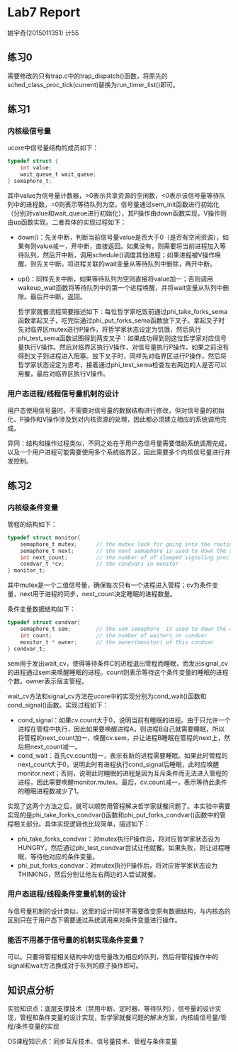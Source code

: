 # Lab7 Report

姚宇奇(2015011351)	计55

## 练习0

需要修改的只有trap.c中的trap_dispatch()函数，将原先的sched_class_proc_tick(current)替换为run_timer_list()即可。

## 练习1

### 内核级信号量

ucore中信号量结构的成员如下：

```c
typedef struct {
    int value;
    wait_queue_t wait_queue;
} semaphore_t;
```

其中value为信号量计数器，>0表示共享资源的空闲数，<0表示该信号量等待队列中的进程数，=0则表示等待队列为空。信号量通过sem_init函数进行初始化（分别对value和wait_queue进行初始化），其P操作由down函数实现，V操作则由up函数实现。二者具体的实现过程如下：

- down()：先关中断，判断当前信号量value是否大于0（是否有空闲资源），如果有则value减一，开中断，直接返回。如果没有，则需要将当前进程加入等待队列，然后开中断，调用schedule()调度其他进程；如果进程被V操作唤醒，则先关中断，将进程关联的wait变量从等待队列中删除，再开中断。

- up()：同样先关中断，如果等待队列为空则直接将value加一；否则调用wakeup_wait函数将等待队列中的第一个进程唤醒，并将wait变量从队列中删除。最后开中断，返回。

  哲学家就餐流程简要描述如下：每位哲学家吃饭前通过phi_take_forks_sema函数拿起叉子，吃完后通过phi_put_forks_sema函数放下叉子。拿起叉子时先对临界区mutex进行P操作，将哲学家状态设定为饥饿，然后执行phi_test_sema函数试图得到两支叉子：如果成功得到则这位哲学家对应信号量执行V操作。然后对临界区执行V操作，对信号量执行P操作，如果之前没有得到叉子则进程进入阻塞。放下叉子时，同样先对临界区进行P操作，然后将哲学家状态设定为思考，接着通过phi_test_sema检查左右两边的人是否可以用餐，最后对临界区执行V操作。

### 用户态进程/线程信号量机制的设计

用户态使用信号量时，不需要对信号量的数据结构进行修改，但对信号量的初始化、P操作和V操作涉及到对内核资源的处理，因此都必须建立相应的系统调用完成。

异同：结构和操作过程类似，不同之处在于用户态信号量需要借助系统调用完成，以及一个用户进程可能需要使用多个系统临界区，因此需要多个内核信号量进行并发控制。

## 练习2

### 内核级条件变量

管程的结构如下：

```c
typedef struct monitor{
    semaphore_t mutex;      // the mutex lock for going into the routines in monitor, should be initialized to 1
    semaphore_t next;       // the next semaphore is used to down the signaling proc itself, and the other OR wakeuped waiting proc should wake up the sleeped signaling proc.
    int next_count;         // the number of of sleeped signaling proc
    condvar_t *cv;          // the condvars in monitor
} monitor_t;
```

其中mutex是一个二值信号量，确保每次只有一个进程进入管程；cv为条件变量，next用于进程的同步，next_count决定睡眠的进程数量。

条件变量数据结构如下：

```c
typedef struct condvar{
    semaphore_t sem;        // the sem semaphore  is used to down the waiting proc, and the signaling proc should up the waiting proc
    int count;              // the number of waiters on condvar
    monitor_t * owner;      // the owner(monitor) of this condvar
} condvar_t;
```

sem用于发出wait_cv，使得等待条件C的进程退出管程而睡眠，而发出signal_cv的进程通过sem来唤醒睡眠的进程。count则表示等待这个条件变量的睡眠的进程个数。owner表示宿主管程。

wait_cv方法和signal_cv方法在ucore中的实现分别为cond_wait()函数和cond_signal()函数。实现过程如下：

- cond_signal：如果cv.count大于0，说明当前有睡眠的进程。由于只允许一个进程在管程中执行，因此如果要唤醒进程A，则进程B自己就需要睡眠，所以将管程的next_count加一，唤醒cv.sem，并让进程B睡眠在管程的next上，然后把next_count减一。
- cond_wait：首先cv.count加一，表示有新的进程需要睡眠。如果此时管程的next_count大于0，说明此时有进程执行cond_signal后睡眠，此时应唤醒monitor.next；否则，说明此时睡眠的进程是因为互斥条件而无法进入管程的进程，因此需要唤醒monitor.mutex。最后，cv.count减一，表示等待此条件的睡眠进程数减少了1。

实现了这两个方法之后，就可以顺势用管程解决哲学家就餐问题了。本实验中需要实现的是phi_take_forks_condvar()函数和phi_put_forks_condvar()函数中的管程相关部分。具体实现逻辑也比较简单，描述如下：

- phi_take_forks_condvar：对mutex执行P操作后，将对应哲学家状态设为HUNGRY，然后通过phi_test_condvar尝试让他就餐。如果失败，则让进程睡眠，等待他对应的条件变量。
- phi_put_forks_condvar：对mutex执行P操作后，将对应哲学家状态设为THINKING，然后分别让他左右两边的人尝试就餐。

### 用户态进程/线程条件变量机制的设计

与信号量机制的设计类似，这里的设计同样不需要改变原有数据结构，与内核态的区别只在于用户态下需要通过系统调用来对条件变量进行操作。

### 能否不用基于信号量的机制实现条件变量？

可以。只要将管程相关结构中的信号量改为相应的队列，然后将管程操作中的signal和wait方法换成对于队列的原子操作即可。

## 知识点分析

实验知识点：底层支撑技术（禁用中断、定时器、等待队列），信号量的设计实现，管程和条件变量的设计实现，哲学家就餐问题的解决方案，内核级信号量/管程/条件变量的实现

OS课程知识点：同步互斥技术、信号量技术、管程与条件变量
